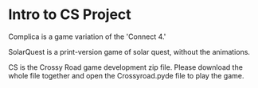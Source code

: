 # Intro to CS Project

Complica is a game variation of the 'Connect 4.'

SolarQuest is a print-version game of solar quest, without the animations.

CS is the Crossy Road game development zip file. Please download the whole file together and open the Crossyroad.pyde file to play the game.
